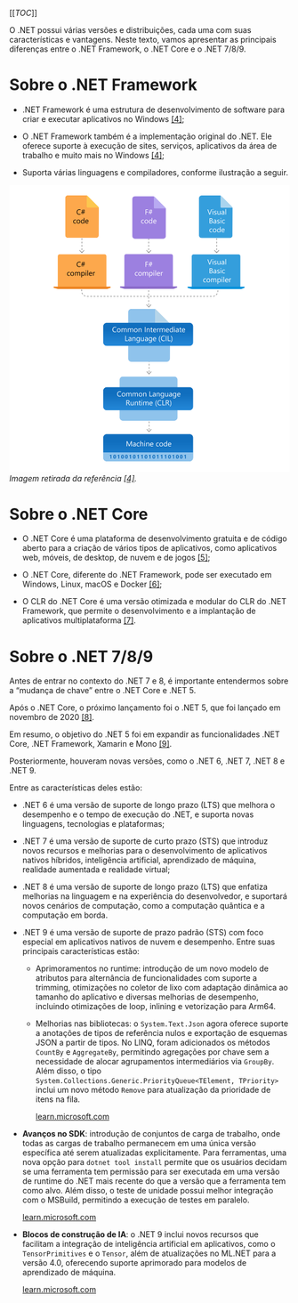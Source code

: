 [[_TOC_]]

O .NET possui várias versões e distribuições, cada uma com suas características e vantagens. Neste texto, vamos apresentar as principais diferenças entre o .NET Framework, o .NET Core e o .NET 7/8/9. 

# Sobre o .NET Framework

- .NET Framework é uma estrutura de desenvolvimento de software para criar e executar aplicativos no Windows [[4]](/Advanced-Business-Development-with-.NET/1º-Semestre/Aula-01-%2D-Introdução,-Apresentação-do-Professor-e-Instalação-do-Ambiente-.NET/Instalação-do-Ambiente-.NET/Referências);

- O .NET Framework também é a implementação original do .NET. Ele oferece suporte à execução de sites, serviços, aplicativos da área de trabalho e muito mais no Windows [[4]](/Advanced-Business-Development-with-.NET/1º-Semestre/Aula-01-%2D-Introdução,-Apresentação-do-Professor-e-Instalação-do-Ambiente-.NET/Instalação-do-Ambiente-.NET/Referências);

- Suporta várias linguagens e compiladores, conforme ilustração a seguir.

![swimlane-architecture-framework.svg](/.attachments/swimlane-architecture-framework-1e2755da-0c90-4551-be99-fa93db2a17e8.svg)
_Imagem retirada da referência [[4]](/Advanced-Business-Development-with-.NET/1º-Semestre/Aula-01-%2D-Introdução,-Apresentação-do-Professor-e-Instalação-do-Ambiente-.NET/Instalação-do-Ambiente-.NET/Referências)._

# Sobre o .NET Core

- O .NET Core é uma plataforma de desenvolvimento gratuita e de código aberto para a criação de vários tipos de aplicativos, como aplicativos web, móveis, de desktop, de nuvem e de jogos [[5]](/Advanced-Business-Development-with-.NET/1º-Semestre/Aula-01-%2D-Introdução,-Apresentação-do-Professor-e-Instalação-do-Ambiente-.NET/Instalação-do-Ambiente-.NET/Referências);

- O .NET Core, diferente do .NET Framework, pode ser executado em Windows, Linux, macOS e Docker [[6]](/Advanced-Business-Development-with-.NET/1º-Semestre/Aula-01-%2D-Introdução,-Apresentação-do-Professor-e-Instalação-do-Ambiente-.NET/Instalação-do-Ambiente-.NET/Referências);

- O CLR do .NET Core é uma versão otimizada e modular do CLR do .NET Framework, que permite o desenvolvimento e a implantação de aplicativos multiplataforma [[7]](/Advanced-Business-Development-with-.NET/1º-Semestre/Aula-01-%2D-Introdução,-Apresentação-do-Professor-e-Instalação-do-Ambiente-.NET/Instalação-do-Ambiente-.NET/Referências).

# Sobre o .NET 7/8/9

Antes de entrar no contexto do .NET 7 e 8, é importante entendermos sobre a “mudança de chave” entre o .NET Core e .NET 5.

Após o .NET Core, o próximo lançamento foi o .NET 5, que foi lançado em novembro de 2020 [[8]](/Advanced-Business-Development-with-.NET/1º-Semestre/Aula-01-%2D-Introdução,-Apresentação-do-Professor-e-Instalação-do-Ambiente-.NET/Instalação-do-Ambiente-.NET/Referências). 

Em resumo, o objetivo do .NET 5 foi em expandir as funcionalidades .NET Core, .NET Framework, Xamarin e Mono [[9]](/Advanced-Business-Development-with-.NET/1º-Semestre/Aula-01-%2D-Introdução,-Apresentação-do-Professor-e-Instalação-do-Ambiente-.NET/Instalação-do-Ambiente-.NET/Referências).

Posteriormente, houveram novas versões, como o .NET 6, .NET 7, .NET 8 e .NET 9. 

Entre as características deles estão:

- .NET 6 é uma versão de suporte de longo prazo (LTS) que melhora o desempenho e o tempo de execução do .NET, e suporta novas linguagens, tecnologias e plataformas;

- .NET 7 é uma versão de suporte de curto prazo (STS) que introduz novos recursos e melhorias para o desenvolvimento de aplicativos nativos híbridos, inteligência artificial, aprendizado de máquina, realidade aumentada e realidade virtual;

- .NET 8 é uma versão de suporte de longo prazo (LTS) que enfatiza melhorias na linguagem e na experiência do desenvolvedor, e suportará novos cenários de computação, como a computação quântica e a computação em borda.

- .NET 9 é uma versão de suporte de prazo padrão (STS) com foco especial em aplicativos nativos de nuvem e desempenho. Entre suas principais características estão:
    
  - Aprimoramentos no runtime: introdução de um novo modelo de atributos para alternância de funcionalidades com suporte a trimming, otimizações no coletor de lixo com adaptação dinâmica ao tamanho do aplicativo e diversas melhorias de desempenho, incluindo otimizações de loop, inlining e vetorização para Arm64.
    
  - Melhorias nas bibliotecas: o `System.Text.Json` agora oferece suporte a anotações de tipos de referência nulos e exportação de esquemas JSON a partir de tipos. No LINQ, foram adicionados os métodos `CountBy` e `AggregateBy`, permitindo agregações por chave sem a necessidade de alocar agrupamentos intermediários via `GroupBy`. Além disso, o tipo `System.Collections.Generic.PriorityQueue<TElement, TPriority>` inclui um novo método `Remove` para atualização da prioridade de itens na fila.
    
    [learn.microsoft.com](https://learn.microsoft.com/pt-br/dotnet/core/whats-new/dotnet-9/overview?utm_source=chatgpt.com)
    
*   **Avanços no SDK**: introdução de conjuntos de carga de trabalho, onde todas as cargas de trabalho permanecem em uma única versão específica até serem atualizadas explicitamente. Para ferramentas, uma nova opção para `dotnet tool install` permite que os usuários decidam se uma ferramenta tem permissão para ser executada em uma versão de runtime do .NET mais recente do que a versão que a ferramenta tem como alvo. Além disso, o teste de unidade possui melhor integração com o MSBuild, permitindo a execução de testes em paralelo.
    
    [learn.microsoft.com](https://learn.microsoft.com/pt-br/dotnet/core/whats-new/dotnet-9/overview?utm_source=chatgpt.com)
    
*   **Blocos de construção de IA**: o .NET 9 inclui novos recursos que facilitam a integração de inteligência artificial em aplicativos, como o `TensorPrimitives` e o `Tensor`, além de atualizações no ML.NET para a versão 4.0, oferecendo suporte aprimorado para modelos de aprendizado de máquina.
    
    [learn.microsoft.com](https://learn.microsoft.com/pt-br/dotnet/core/whats-new/dotnet-9/overview?utm_source=chatgpt.com)